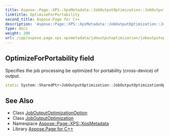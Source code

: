 ```yaml
---
title: Aspose::Page::XPS::XpsMetadata::JobOutputOptimization::JobOutputOptimizationOption::OptimizeForPortability field
linktitle: OptimizeForPortability
second_title: Aspose.Page for C++
description: 'Aspose::Page::XPS::XpsMetadata::JobOutputOptimization::JobOutputOptimizationOption::OptimizeForPortability field. Specifies the job processing be optimized for portability (cross-device) of output in C++.'
type: docs
weight: 300
url: /cpp/aspose.page.xps.xpsmetadata/joboutputoptimization/joboutputoptimizationoption/optimizeforportability/
---
```

## OptimizeForPortability field


Specifies the job processing be optimized for portability (cross-device) of output.

```cpp
static System::SharedPtr<JobOutputOptimization::JobOutputOptimizationOption> Aspose::Page::XPS::XpsMetadata::JobOutputOptimization::JobOutputOptimizationOption::OptimizeForPortability
```

## See Also

* Class [JobOutputOptimizationOption](../)
* Class [JobOutputOptimization](../../)
* Namespace [Aspose::Page::XPS::XpsMetadata](../../../)
* Library [Aspose.Page for C++](../../../../)
